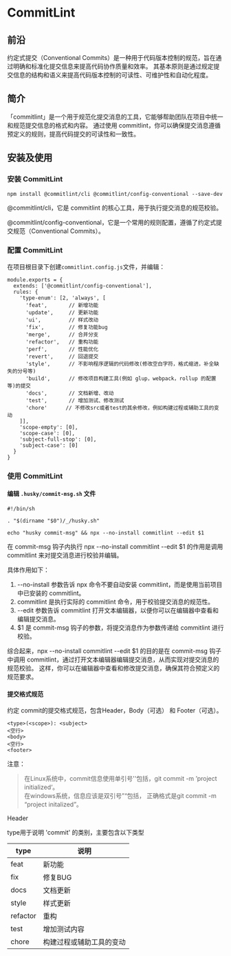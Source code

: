 # CommitLint

## 前沿

约定式提交（Conventional Commits）是一种用于代码版本控制的规范，旨在通过明确和标准化提交信息来提高代码协作质量和效率。
其基本原则是通过规定提交信息的结构和语义来提高代码版本控制的可读性、可维护性和自动化程度。

## 简介

「commitlint」是一个用于规范化提交消息的工具，它能够帮助团队在项目中统一和规范提交信息的格式和内容。
通过使用 commitlint，你可以确保提交消息遵循预定义的规则，提高代码提交的可读性和一致性。

## 安装及使用

### 安装 CommitLint

`npm install @commitlint/cli @commitlint/config-conventional --save-dev`

@commitlint/cli，它是 commitlint 的核心工具，用于执行提交消息的规范校验。

@commitlint/config-conventional，它是一个常用的规则配置，遵循了约定式提交规范（Conventional Commits）。

### 配置 CommitLint

在项目根目录下创建`commitlint.config.js`文件，并编辑：

```
module.exports = {
  extends: ['@commitlint/config-conventional'],
  rules: {
    'type-enum': [2, 'always', [
      'feat',       // 新增功能
      'update',     // 更新功能
      'ui',         // 样式改动
      'fix',        // 修复功能bug
      'merge',      // 合并分支
      'refactor',   // 重构功能
      'perf',       // 性能优化
      'revert',     // 回退提交
      'style',      // 不影响程序逻辑的代码修改(修改空白字符，格式缩进，补全缺失的分号等)
      'build',      // 修改项目构建工具(例如 glup，webpack，rollup 的配置等)的提交
      'docs',       // 文档新增、改动
      'test',       // 增加测试、修改测试
      'chore'      // 不修改src或者test的其余修改，例如构建过程或辅助工具的变动
    ]],
    'scope-empty': [0],
    'scope-case': [0],
    'subject-full-stop': [0],
    'subject-case': [0]
  }
}
```

### 使用 CommitLint

#### 编辑 `.husky/commit-msg.sh` 文件

```
#!/bin/sh

. "$(dirname "$0")/_/husky.sh"

echo "husky commit-msg" && npx --no-install commitlint --edit $1
```

在 commit-msg 钩子内执行 npx --no-install commitlint --edit $1 的作用是调用 commitlint 来对提交消息进行校验并编辑。

具体作用如下：

1. --no-install 参数告诉 npx 命令不要自动安装 commitlint，而是使用当前项目中已安装的 commitlint。
2. commitlint 是执行实际的 commitlint 命令，用于校验提交消息的规范性。
3. --edit 参数告诉 commitlint 打开文本编辑器，以便你可以在编辑器中查看和编辑提交消息。
4. $1 是 commit-msg 钩子的参数，将提交消息作为参数传递给 commitlint 进行校验。

综合起来，npx --no-install commitlint --edit $1 的目的是在 commit-msg 钩子中调用 commitlint，通过打开文本编辑器编辑提交消息，从而实现对提交消息的规范校验。
这样，你可以在编辑器中查看和修改提交消息，确保其符合预定义的规范要求。

#### 提交格式规范

约定 commit的提交格式规范，包含Header，Body（可选） 和 Footer（可选）。

```
<type>(<scope>): <subject>
<空行>
<body>
<空行>
<footer>
```

注意：
> 在Linux系统中，commit信息使用单引号''包括，git commit -m ’project initialized‘。  
> 在windows系统，信息应该是双引号”“包括， 正确格式是git commit -m “project initalized”。

Header

type用于说明 'commit' 的类别，主要包含以下类型

|type|	说明|
|---|---|
|feat|	新功能|
|fix|	修复BUG|
|docs|	文档更新|
|style|	样式更新|
|refactor|	重构|
|test|	增加测试内容|
|chore|	构建过程或辅助工具的变动|